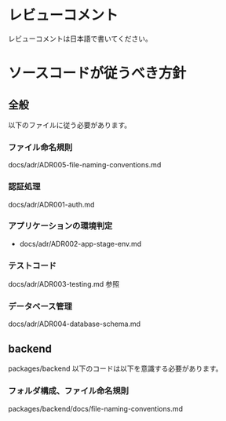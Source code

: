 # レビューコメント

レビューコメントは日本語で書いてください。

# ソースコードが従うべき方針

## 全般

以下のファイルに従う必要があります。

### ファイル命名規則

docs/adr/ADR005-file-naming-conventions.md

### 認証処理

docs/adr/ADR001-auth.md

### アプリケーションの環境判定

- docs/adr/ADR002-app-stage-env.md

### テストコード

docs/adr/ADR003-testing.md 参照

### データベース管理

docs/adr/ADR004-database-schema.md

## backend

packages/backend 以下のコードは以下を意識する必要があります。

### フォルダ構成、ファイル命名規則

packages/backend/docs/file-naming-conventions.md
